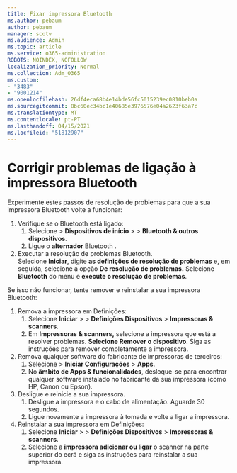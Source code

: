 ```yaml
---
title: Fixar impressora Bluetooth
ms.author: pebaum
author: pebaum
manager: scotv
ms.audience: Admin
ms.topic: article
ms.service: o365-administration
ROBOTS: NOINDEX, NOFOLLOW
localization_priority: Normal
ms.collection: Adm_O365
ms.custom:
- "3483"
- "9001214"
ms.openlocfilehash: 26df4eca68b4e14bde56fc5015239ec0810beb0a
ms.sourcegitcommit: 8bc60ec34bc1e40685e3976576e04a2623f63a7c
ms.translationtype: MT
ms.contentlocale: pt-PT
ms.lasthandoff: 04/15/2021
ms.locfileid: "51812907"
---
```

# <a name="fix-bluetooth-printer-connection-issues"></a>Corrigir problemas de ligação à impressora Bluetooth

Experimente estes passos de resolução de problemas para que a sua impressora Bluetooth volte a funcionar:


1. Verifique se o Bluetooth está ligado:
    1. Selecione   >  **Dispositivos de início**  >    >  **Bluetooth & outros dispositivos**.
    2. Ligue o **alternador** Bluetooth .
2. Executar a resolução de problemas Bluetooth. <br>
    Selecione **Iniciar**, digite **as definições de resolução de problemas** e, em seguida, selecione a opção **De resolução de problemas.** Selecione **Bluetooth** do menu e **execute o resolução de problemas**.

Se isso não funcionar, tente remover e reinstalar a sua impressora Bluetooth:

1. Remova a impressora em Definições:
    1. Selecione **Iniciar**  >    >  **Definições Dispositivos**  >  **Impressoras & scanners**.
    2. Em **Impressoras & scanners,** selecione a impressora que está a resolver problemas. **Selecione Remover o dispositivo**. Siga as instruções para remover completamente a impressora.
2. Remova qualquer software do fabricante de impressoras de terceiros:
    1. Selecione   >  **Iniciar Configurações**  >  **Apps**.
    2. No **âmbito de Apps & funcionalidades**, desloque-se para encontrar qualquer software instalado no fabricante da sua impressora (como HP, Canon ou Epson).
3. Desligue e reinicie a sua impressora.
   1. Desligue a impressora e o cabo de alimentação. Aguarde 30 segundos. 
   2. Ligue novamente a impressora à tomada e volte a ligar a impressora.
4. Reinstalar a sua impressora em Definições:
    1. Selecione **Iniciar**  >    >  **Definições Dispositivos**  >  **Impressoras & scanners**.
    2. Selecione a **impressora adicionar ou ligar** o scanner na parte superior do ecrã e siga as instruções para reinstalar a sua impressora.
